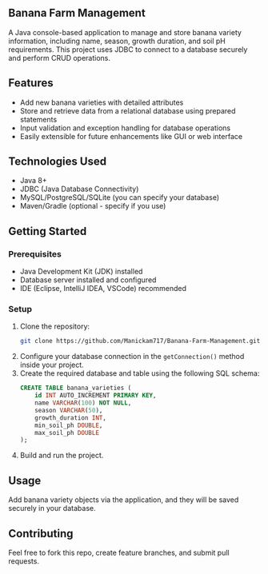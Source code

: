 ## Banana Farm Management

A Java console-based application to manage and store banana variety information, including name, season, growth duration, and soil pH requirements. This project uses JDBC to connect to a database securely and perform CRUD operations.

## Features

- Add new banana varieties with detailed attributes
- Store and retrieve data from a relational database using prepared statements
- Input validation and exception handling for database operations
- Easily extensible for future enhancements like GUI or web interface

## Technologies Used

- Java 8+
- JDBC (Java Database Connectivity)
- MySQL/PostgreSQL/SQLite (you can specify your database)
- Maven/Gradle (optional - specify if you use)

## Getting Started

### Prerequisites

- Java Development Kit (JDK) installed
- Database server installed and configured
- IDE (Eclipse, IntelliJ IDEA, VSCode) recommended

### Setup

1. Clone the repository:
   ```bash
   git clone https://github.com/Manickam717/Banana-Farm-Management.git
   ```
2. Configure your database connection in the `getConnection()` method inside your project.
3. Create the required database and table using the following SQL schema:
   ```sql
   CREATE TABLE banana_varieties (
       id INT AUTO_INCREMENT PRIMARY KEY,
       name VARCHAR(100) NOT NULL,
       season VARCHAR(50),
       growth_duration INT,
       min_soil_ph DOUBLE,
       max_soil_ph DOUBLE
   );
   ```
4. Build and run the project.

## Usage

Add banana variety objects via the application, and they will be saved securely in your database.

## Contributing

Feel free to fork this repo, create feature branches, and submit pull requests.
